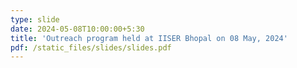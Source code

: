 ```yaml
---
type: slide
date: 2024-05-08T10:00:00+5:30
title: 'Outreach program held at IISER Bhopal on 08 May, 2024'
pdf: /static_files/slides/slides.pdf
---
```


<!--
tex: /static_files/slides/slides.pdf
solutions: /static_files/slides/slides.pdf
-->

<!--
due_event: 
    type: due
    date: 2020-12-13T23:59:00+3:30
    description: 'Assignment alg #1 due'
-->
